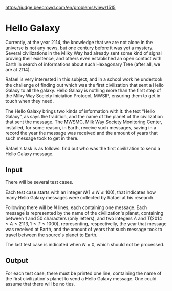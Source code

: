 https://judge.beecrowd.com/en/problems/view/1515

# Hello Galaxy

Currently, at the year 2114, the knowledge that we are not alone in the universe
is not any news, but one century before it was yet a mystery. Several
civilizations in the Milky Way had already sent some kind of signal proving
their existence, and others even established an open contact with Earth in
search of informations about such Hexagonary Tree (after all, we are at 2114).

Rafael is very interested in this subject, and in a school work he undertook the
challenge of finding out which was the first civilization that sent a Hello
Galaxy to all the galaxy. Hello Galaxy is nothing more than the first step of
the Milky Way Society Iniciation Protocol, MWSIP, ensuring them to get in touch
when they need.

The Hello Galaxy brings two kinds of information with it: the text “Hello
Galaxy”, as says the tradition, and the name of the planet of the civilization
that sent the message. The MWSMC, Milk Way Society Monitoring Center, installed,
for some reason, in Earth, receive such messages, saving in a record the year
the message was received and the amount of years that such message took to get
in there.

Rafael's task is as follows: find out who was the first civilization to send a
Hello Galaxy message.

## Input

There will be several test cases.

Each test case starts with an integer $N (1 \leq N \leq 100)$, that indicates
how many Hello Galaxy messages were collected by Rafael at his research.

Following there will be $N$ lines, each containing one message. Each message is
represented by the name of the civilization's planet, containing between 1 and
50 characters (only letters), and two integers $A$ and $T (2014 \leq A \leq
2113, 1 \leq T \leq 1000)$, representing, respectivelly, the year that message
was received at Earth, and the amount of years that such message took to travel
between the source's planet to Earth.

The last test case is indicated when $N = 0$, which should not be processed.

## Output

For each test case, there must be printed one line, containing the name of the
first civilization's planet to send a Hello Galaxy message. One could assume
that there will be no ties.
